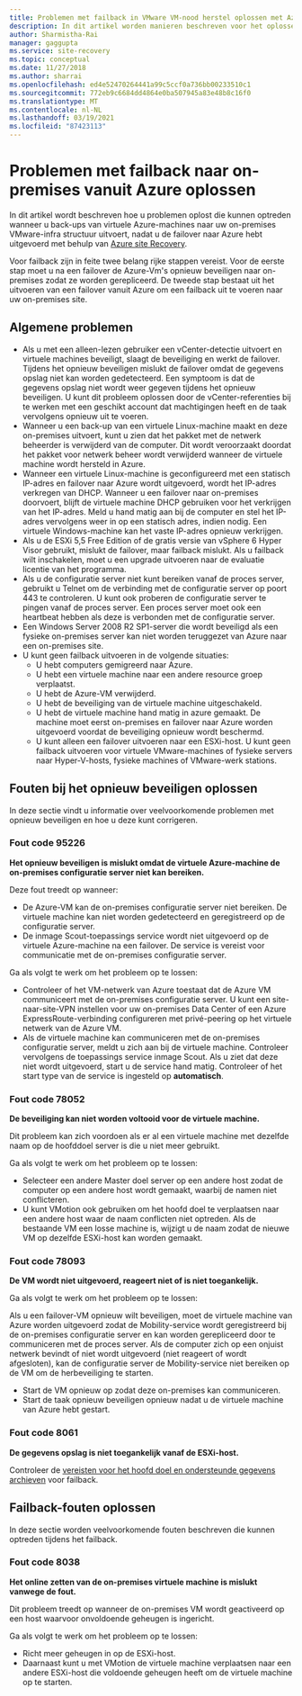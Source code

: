 ```yaml
---
title: Problemen met failback in VMware VM-nood herstel oplossen met Azure Site Recovery
description: In dit artikel worden manieren beschreven voor het oplossen van problemen met failback en opnieuw beveiligen tijdens de nood herstel van een VMware-VM naar Azure met Azure Site Recovery.
author: Sharmistha-Rai
manager: gaggupta
ms.service: site-recovery
ms.topic: conceptual
ms.date: 11/27/2018
ms.author: sharrai
ms.openlocfilehash: ed4e52470264441a99c5ccf0a736bb00233510c1
ms.sourcegitcommit: 772eb9c6684dd4864e0ba507945a83e48b8c16f0
ms.translationtype: MT
ms.contentlocale: nl-NL
ms.lasthandoff: 03/19/2021
ms.locfileid: "87423113"
---
```

# <a name="troubleshoot-failback-to-on-premises-from-azure"></a>Problemen met failback naar on-premises vanuit Azure oplossen

In dit artikel wordt beschreven hoe u problemen oplost die kunnen optreden wanneer u back-ups van virtuele Azure-machines naar uw on-premises VMware-infra structuur uitvoert, nadat u de failover naar Azure hebt uitgevoerd met behulp van [Azure site Recovery](site-recovery-overview.md).

Voor failback zijn in feite twee belang rijke stappen vereist. Voor de eerste stap moet u na een failover de Azure-Vm's opnieuw beveiligen naar on-premises zodat ze worden gerepliceerd. De tweede stap bestaat uit het uitvoeren van een failover vanuit Azure om een failback uit te voeren naar uw on-premises site.

## <a name="common-issues"></a>Algemene problemen

- Als u met een alleen-lezen gebruiker een vCenter-detectie uitvoert en virtuele machines beveiligt, slaagt de beveiliging en werkt de failover. Tijdens het opnieuw beveiligen mislukt de failover omdat de gegevens opslag niet kan worden gedetecteerd. Een symptoom is dat de gegevens opslag niet wordt weer gegeven tijdens het opnieuw beveiligen. U kunt dit probleem oplossen door de vCenter-referenties bij te werken met een geschikt account dat machtigingen heeft en de taak vervolgens opnieuw uit te voeren.
- Wanneer u een back-up van een virtuele Linux-machine maakt en deze on-premises uitvoert, kunt u zien dat het pakket met de netwerk beheerder is verwijderd van de computer. Dit wordt veroorzaakt doordat het pakket voor netwerk beheer wordt verwijderd wanneer de virtuele machine wordt hersteld in Azure.
- Wanneer een virtuele Linux-machine is geconfigureerd met een statisch IP-adres en failover naar Azure wordt uitgevoerd, wordt het IP-adres verkregen van DHCP. Wanneer u een failover naar on-premises doorvoert, blijft de virtuele machine DHCP gebruiken voor het verkrijgen van het IP-adres. Meld u hand matig aan bij de computer en stel het IP-adres vervolgens weer in op een statisch adres, indien nodig. Een virtuele Windows-machine kan het vaste IP-adres opnieuw verkrijgen.
- Als u de ESXi 5,5 Free Edition of de gratis versie van vSphere 6 Hyper Visor gebruikt, mislukt de failover, maar failback mislukt. Als u failback wilt inschakelen, moet u een upgrade uitvoeren naar de evaluatie licentie van het programma.
- Als u de configuratie server niet kunt bereiken vanaf de proces server, gebruikt u Telnet om de verbinding met de configuratie server op poort 443 te controleren. U kunt ook proberen de configuratie server te pingen vanaf de proces server. Een proces server moet ook een heartbeat hebben als deze is verbonden met de configuratie server.
- Een Windows Server 2008 R2 SP1-server die wordt beveiligd als een fysieke on-premises server kan niet worden teruggezet van Azure naar een on-premises site.
- U kunt geen failback uitvoeren in de volgende situaties:
    - U hebt computers gemigreerd naar Azure. 
    - U hebt een virtuele machine naar een andere resource groep verplaatst.
    - U hebt de Azure-VM verwijderd.
    - U hebt de beveiliging van de virtuele machine uitgeschakeld.
    - U hebt de virtuele machine hand matig in azure gemaakt. De machine moet eerst on-premises en failover naar Azure worden uitgevoerd voordat de beveiliging opnieuw wordt beschermd.
    - U kunt alleen een failover uitvoeren naar een ESXi-host. U kunt geen failback uitvoeren voor virtuele VMware-machines of fysieke servers naar Hyper-V-hosts, fysieke machines of VMware-werk stations.


## <a name="troubleshoot-reprotection-errors"></a>Fouten bij het opnieuw beveiligen oplossen

In deze sectie vindt u informatie over veelvoorkomende problemen met opnieuw beveiligen en hoe u deze kunt corrigeren.

### <a name="error-code-95226"></a>Fout code 95226

**Het opnieuw beveiligen is mislukt omdat de virtuele Azure-machine de on-premises configuratie server niet kan bereiken.**

Deze fout treedt op wanneer:

* De Azure-VM kan de on-premises configuratie server niet bereiken. De virtuele machine kan niet worden gedetecteerd en geregistreerd op de configuratie server.
* De inmage Scout-toepassings service wordt niet uitgevoerd op de virtuele Azure-machine na een failover. De service is vereist voor communicatie met de on-premises configuratie server.

Ga als volgt te werk om het probleem op te lossen:

* Controleer of het VM-netwerk van Azure toestaat dat de Azure VM communiceert met de on-premises configuratie server. U kunt een site-naar-site-VPN instellen voor uw on-premises Data Center of een Azure ExpressRoute-verbinding configureren met privé-peering op het virtuele netwerk van de Azure VM.
* Als de virtuele machine kan communiceren met de on-premises configuratie server, meldt u zich aan bij de virtuele machine. Controleer vervolgens de toepassings service inmage Scout. Als u ziet dat deze niet wordt uitgevoerd, start u de service hand matig. Controleer of het start type van de service is ingesteld op **automatisch**.

### <a name="error-code-78052"></a>Fout code 78052

**De beveiliging kan niet worden voltooid voor de virtuele machine.**

Dit probleem kan zich voordoen als er al een virtuele machine met dezelfde naam op de hoofddoel server is die u niet meer gebruikt.

Ga als volgt te werk om het probleem op te lossen:

* Selecteer een andere Master doel server op een andere host zodat de computer op een andere host wordt gemaakt, waarbij de namen niet conflicteren.
* U kunt VMotion ook gebruiken om het hoofd doel te verplaatsen naar een andere host waar de naam conflicten niet optreden. Als de bestaande VM een losse machine is, wijzigt u de naam zodat de nieuwe VM op dezelfde ESXi-host kan worden gemaakt.


### <a name="error-code-78093"></a>Fout code 78093

**De VM wordt niet uitgevoerd, reageert niet of is niet toegankelijk.**

Ga als volgt te werk om het probleem op te lossen:

Als u een failover-VM opnieuw wilt beveiligen, moet de virtuele machine van Azure worden uitgevoerd zodat de Mobility-service wordt geregistreerd bij de on-premises configuratie server en kan worden gerepliceerd door te communiceren met de proces server. Als de computer zich op een onjuist netwerk bevindt of niet wordt uitgevoerd (niet reageert of wordt afgesloten), kan de configuratie server de Mobility-service niet bereiken op de VM om de herbeveiliging te starten.

* Start de VM opnieuw op zodat deze on-premises kan communiceren.
* Start de taak opnieuw beveiligen opnieuw nadat u de virtuele machine van Azure hebt gestart.

### <a name="error-code-8061"></a>Fout code 8061

**De gegevens opslag is niet toegankelijk vanaf de ESXi-host.**

Controleer de [vereisten voor het hoofd doel en ondersteunde gegevens archieven](vmware-azure-prepare-failback.md#deploy-a-separate-master-target-server) voor failback.


## <a name="troubleshoot-failback-errors"></a>Failback-fouten oplossen

In deze sectie worden veelvoorkomende fouten beschreven die kunnen optreden tijdens het failback.

### <a name="error-code-8038"></a>Fout code 8038

**Het online zetten van de on-premises virtuele machine is mislukt vanwege de fout.**

Dit probleem treedt op wanneer de on-premises VM wordt geactiveerd op een host waarvoor onvoldoende geheugen is ingericht. 

Ga als volgt te werk om het probleem op te lossen:

* Richt meer geheugen in op de ESXi-host.
* Daarnaast kunt u met VMotion de virtuele machine verplaatsen naar een andere ESXi-host die voldoende geheugen heeft om de virtuele machine op te starten.
